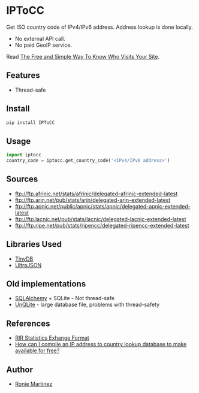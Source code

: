 # IPToCC

Get ISO country code of IPv4/IPv6 address. Address lookup is done locally.

- No external API call.
- No paid GeoIP service.

Read [The Free and Simple Way To Know Who Visits Your Site](roniemartinez.space/blog/the_free_and_simple_way_to_know_who_visits_your_site).

## Features

- Thread-safe

## Install

```bash
pip install IPToCC
```

## Usage

```python
import iptocc
country_code = iptocc.get_country_code('<IPv4/IPv6 address>')
```

## Sources

- ftp://ftp.afrinic.net/stats/afrinic/delegated-afrinic-extended-latest
- ftp://ftp.arin.net/pub/stats/arin/delegated-arin-extended-latest
- ftp://ftp.apnic.net/public/apnic/stats/apnic/delegated-apnic-extended-latest
- ftp://ftp.lacnic.net/pub/stats/lacnic/delegated-lacnic-extended-latest
- ftp://ftp.ripe.net/pub/stats/ripencc/delegated-ripencc-extended-latest


## Libraries Used

- [TinyDB](https://github.com/msiemens/tinydb)
- [UltraJSON](https://github.com/esnme/ultrajson)

## Old implementations

- [SQLAlchemy](https://www.sqlalchemy.org/) + SQLite - Not thread-safe
- [UnQLite](https://github.com/coleifer/unqlite-python) - large database file, problems with thread-safety


## References

- [RIR Statistics Exhange Format](https://www.apnic.net/about-apnic/corporate-documents/documents/resource-guidelines/rir-statistics-exchange-format/)
- [How can I compile an IP address to country lookup database to make available for free?](https://webmasters.stackexchange.com/questions/34628/how-can-i-compile-an-ip-address-to-country-lookup-database-to-make-available-for)


## Author

- [Ronie Martinez](mailto:ronmarti18@gmail.com)
